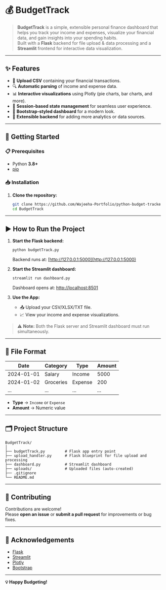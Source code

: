# 💰 BudgetTrack  

> **BudgetTrack** is a simple, extensible personal finance dashboard that helps you track your income and expenses, visualize your financial data, and gain insights into your spending habits.  
> Built with a **Flask** backend for file upload & data processing and a **Streamlit** frontend for interactive data visualization.  

---

## ✨ Features  

- 📂 **Upload CSV** containing your financial transactions.  
- 🔍 **Automatic parsing** of income and expense data.  
- 📊 **Interactive visualizations** using Plotly (pie charts, bar charts, and more).  
- 🔄 **Session-based state management** for seamless user experience.  
- 🎨 **Bootstrap-styled dashboard** for a modern look.  
- 🔧 **Extensible backend** for adding more analytics or data sources.  

---

## 🚀 Getting Started  

### 📋 Prerequisites  
- Python **3.8+**  
- [pip](https://pip.pypa.io/en/stable/)  

### 📥 Installation  

1. **Clone the repository:**  
    ```bash
    git clone https://github.com/Wajeeha-Portfolio/python-budget-tracker.git
    cd BudgetTrack
    ```
---

## ▶️ How to Run the Project  

1. **Start the Flask backend:**  
    ```bash
    python budgetTrack.py
    ```
    Backend runs at: [http://127.0.0.1:5000](http://127.0.0.1:5000)  

2. **Start the Streamlit dashboard:**  
    ```bash
    streamlit run dashboard.py
    ```
    Dashboard opens at: [http://localhost:8501](http://localhost:8501)  

3. **Use the App:**  
    - 📤 Upload your CSV/XLSX/TXT file.  
    - 📈 View your income and expense visualizations.  

> ⚠️ **Note:** Both the Flask server and Streamlit dashboard must run simultaneously.  

---

## 📄 File Format  

| Date       | Category   | Type    | Amount  |
|------------|-----------|---------|---------|
| 2024-01-01 | Salary    | Income  | 5000    |
| 2024-01-02 | Groceries | Expense | 200     |
| ...        | ...       | ...     | ...     |

- **Type** → `Income` or `Expense`  
- **Amount** → Numeric value  

---

## 🗂 Project Structure  

```
BudgetTrack/
│
├── budgetTrack.py         # Flask app entry point
├── upload_handler.py      # Flask blueprint for file upload and processing
├── dashboard.py           # Streamlit dashboard
├── uploads/               # Uploaded files (auto-created)
├── .gitignore
└── README.md
```

---

## 🤝 Contributing  

Contributions are welcome!  
Please **open an issue** or **submit a pull request** for improvements or bug fixes.  

---

## 🙌 Acknowledgements  

- [Flask](https://flask.palletsprojects.com/)  
- [Streamlit](https://streamlit.io/)  
- [Plotly](https://plotly.com/python/)  
- [Bootstrap](https://getbootstrap.com/)  

---

**💡 Happy Budgeting!**  
